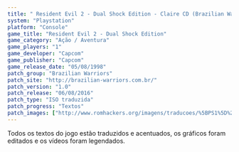 ```yaml
---
title: " Resident Evil 2 - Dual Shock Edition - Claire CD (Brazilian Warriors)"
system: "Playstation"
platform: "Console"
game_title: "Resident Evil 2 - Dual Shock Edition"
game_category: "Ação / Aventura"
game_players: "1"
game_developer: "Capcom"
game_publisher: "Capcom"
game_release_date: "05/08/1998"
patch_group: "Brazilian Warriors"
patch_site: "http://brazilian-warriors.com.br/"
patch_version: "1.0"
patch_release: "06/08/2016"
patch_type: "ISO traduzida"
patch_progress: "Textos"
patch_images: ["http://www.romhackers.org/imagens/traducoes/%5BPS1%5D%20Resident%20Evil%202%20-%20Dual%20Shock%20Edition%20-%20Brazilian%20Warriors%20-%201.jpg","http://www.romhackers.org/imagens/traducoes/%5BPS1%5D%20Resident%20Evil%202%20-%20Dual%20Shock%20Edition%20-%20Brazilian%20Warriors%20-%204.jpg","http://www.romhackers.org/imagens/traducoes/%5BPS1%5D%20Resident%20Evil%202%20-%20Dual%20Shock%20Edition%20-%20Brazilian%20Warriors%20-%205.jpg"]
---
```

Todos os textos do jogo estão traduzidos e acentuados, os gráficos foram editados e os vídeos foram legendados.